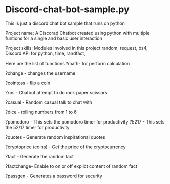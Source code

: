 # Discord-chat-bot-sample.py
This is just a discord chat bot sample that runs on python

Project name: A Discorad Chatbot created using python with multiple funtions 
for a single and basic user interaction 

Project skills: Modules involved in this project random, request, bs4,
Discord API for python, time, randfact,


Here are the list of functions
?math- for perform calculation 

?change - changes the username

?cointoss - flip a coin

?rps - Chatbot attempt to do rock paper scissors

?casual - Random casual talk to chat with

?dice - rolling numbers from 1 to 6 

?pomodoro - This sets the pomodoro timer for productivity
?5217 - This sets the 52/17 timer for productivity

?quotes - Generate random inspirational quotes 

?cryptoprice (coins) - Get the price of the cryptocurrency 

?fact - Generate the random fact 

?factchange- Enable to on or off explict content of random fact

?passgen - Generates a password for security
